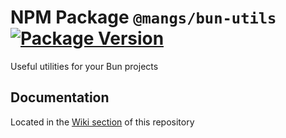 # NPM Package `@mangs/bun-utils` [![Package Version](https://img.shields.io/npm/v/@mangs/bun-utils)](https://www.npmjs.com/package/@mangs/bun-utils)

Useful utilities for your Bun projects

## Documentation

Located in the [Wiki section](https://github.com/mangs/bun-utils/wiki) of this repository
